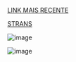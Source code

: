 
[LINK MAIS RECENTE](https://measly-plate.surge.sh)

[STRANS](https://overt-hook.surge.sh)


![image](https://github.com/Adriano2607/Strans/assets/110434219/5d46cbad-7da2-496d-8d91-741f569ded03)

![image](https://github.com/Adriano2607/Strans/assets/110434219/f2f110ab-61ce-407c-ada8-b57b3681ce5b)
